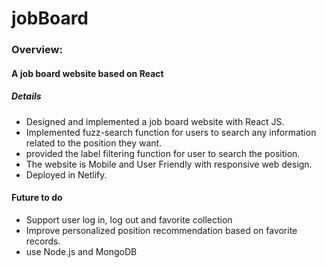 # jobBoard

### Overview:
#### A job board website based on React

##### Details
* Designed and implemented a job board website with React JS. 
* Implemented fuzz-search function for users to search any information related to the position they want.
* provided the label filtering function for user to search the position.
* The website is Mobile and User Friendly with responsive web design.
* Deployed in Netlify.

#### Future to do
* Support user log in, log out and favorite collection 
* Improve personalized position recommendation based on favorite records.
* use Node.js and MongoDB


